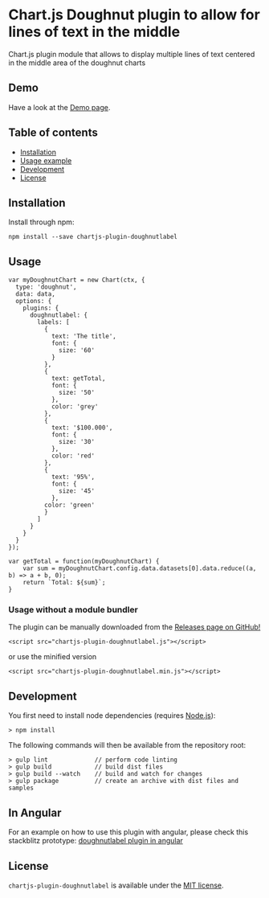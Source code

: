 # Chart.js Doughnut plugin to allow for lines of text in the middle

Chart.js plugin module that allows to display multiple lines of text centered in the middle area of the doughnut charts 

## Demo
Have a look at the [Demo page](https://ciprianciurea.github.io/chartjs-plugin-doughnutlabel/samples/index.html).

## Table of contents

- [Installation](#installation)
- [Usage example](#usage)
- [Development](#development)
- [License](#license)

## Installation

Install through npm:
```
npm install --save chartjs-plugin-doughnutlabel
```

## Usage 

```
var myDoughnutChart = new Chart(ctx, {
  type: 'doughnut',
  data: data,
  options: {
    plugins: {
      doughnutlabel: {
        labels: [
          {
            text: 'The title',
            font: {
              size: '60'
            }
          },
          {
            text: getTotal,
            font: {
              size: '50'
            },
            color: 'grey'
          },
          {
            text: '$100.000',
            font: {
              size: '30'
            },
            color: 'red'
          },
          {
            text: '95%',
            font: {
              size: '45'
            },
          color: 'green'
          }
        ]
      }
    }		
  }
});

var getTotal = function(myDoughnutChart) {
	var sum = myDoughnutChart.config.data.datasets[0].data.reduce((a, b) => a + b, 0);
	return `Total: ${sum}`;
}
```

### Usage without a module bundler
The plugin can be manually downloaded from the 
[Releases page on GitHub!](https://github.com/ciprianciurea/chartjs-plugin-doughnutlabel/releases)
```
<script src="chartjs-plugin-doughnutlabel.js"></script>
```
or use the minified version
```
<script src="chartjs-plugin-doughnutlabel.min.js"></script>
```

## Development

You first need to install node dependencies (requires [Node.js](https://nodejs.org/)):

    > npm install

The following commands will then be available from the repository root:

    > gulp lint             // perform code linting
    > gulp build            // build dist files
    > gulp build --watch    // build and watch for changes
    > gulp package          // create an archive with dist files and samples

## In Angular

For an example on how to use this plugin with angular, please check this stackblitz prototype:
[doughnutlabel plugin in angular](https://stackblitz.com/edit/angular-v9tfg7)

## License

`chartjs-plugin-doughnutlabel` is available under the [MIT license](LICENSE.md).
